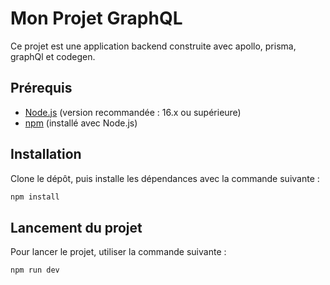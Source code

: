 # Mon Projet GraphQL

Ce projet est une application backend construite avec apollo, prisma, graphQl et codegen.

## Prérequis

- [Node.js](https://nodejs.org/) (version recommandée : 16.x ou supérieure)
- [npm](https://www.npmjs.com/) (installé avec Node.js)

## Installation

Clone le dépôt, puis installe les dépendances avec la commande suivante :

```bash
npm install
```

## Lancement du projet

Pour lancer le projet, utiliser la commande suivante :

```bash
npm run dev
```
